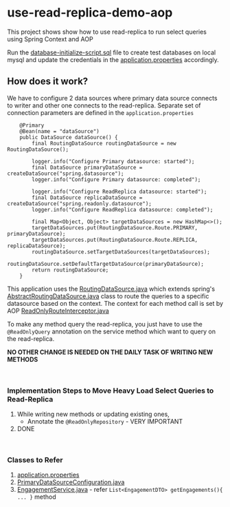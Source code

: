 # use-read-replica-demo-aop
This project shows show how to use read-replica to run select queries using Spring Context and AOP

Run the [database-initialize-script.sql](/src/main/resources/database-initialize-script.sql) file to create test databases on local mysql
and update the credentials in the [application.properties](/src/main/resources/application.properties) accordingly.

## How does it work?

We have to configure 2 data sources where primary data source connects to writer and other one
connects to the read-replica. Separate set of connection parameters are defined in the `application.properties`

```
    @Primary
    @Bean(name = "dataSource")
    public DataSource dataSource() {
        final RoutingDataSource routingDataSource = new RoutingDataSource();

        logger.info("Configure Primary datasource: started");
        final DataSource primaryDataSource = createDataSource("spring.datasource");
        logger.info("Configure Primary datasource: completed");

        logger.info("Configure ReadReplica datasource: started");
        final DataSource replicaDataSource = createDataSource("spring.readonly.datasource");
        logger.info("Configure ReadReplica datasource: completed");

        final Map<Object, Object> targetDataSources = new HashMap<>();
        targetDataSources.put(RoutingDataSource.Route.PRIMARY, primaryDataSource);
        targetDataSources.put(RoutingDataSource.Route.REPLICA, replicaDataSource);
        routingDataSource.setTargetDataSources(targetDataSources);
        routingDataSource.setDefaultTargetDataSource(primaryDataSource);
        return routingDataSource;
    }
```

This application uses the [RoutingDataSource.java](/src/main/java/com/example/usereadreplicademoaop/config/RoutingDataSource.java) which extends spring's [AbstractRoutingDataSource.java](https://docs.spring.io/spring-framework/docs/current/javadoc-api/org/springframework/jdbc/datasource/lookup/AbstractRoutingDataSource.html)
class to route the queries to a specific datasource based on the context. The context for each method call is set by AOP [ReadOnlyRouteInterceptor.java](/src/main/java/com/example/usereadreplicademoaop/aop/ReadOnlyRouteInterceptor.java)

To make any method query the read-replica, you just have to use the `@ReadOnlyQuery` annotation on the service method which want to query on the read-replica.

**NO OTHER CHANGE IS NEEDED ON THE DAILY TASK OF WRITING NEW METHODS**

<br/>

### Implementation Steps to Move Heavy Load Select Queries to Read-Replica

1. While writing new methods or updating existing ones,
    - Annotate the  `@ReadOnlyRepository` - VERY IMPORTANT
2. DONE

<br/>

### Classes to Refer
1. [application.properties](/src/main/resources/application.properties)
2. [PrimaryDataSourceConfiguration.java](/src/main/java/com/example/usereadreplicademoaop/config/PrimaryDataSourceConfiguration.java)
5. [EngagementService.java](/src/main/java/com/example/usereadreplicademoaop/service/EngagementService.java) - refer `List<EngagementDTO> getEngagements(){ ... }` method


